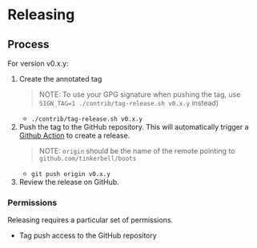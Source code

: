 # Releasing

## Process

For version v0.x.y:

1. Create the annotated tag
   > NOTE: To use your GPG signature when pushing the tag, use `SIGN_TAG=1 ./contrib/tag-release.sh v0.x.y` instead)
   - `./contrib/tag-release.sh v0.x.y`
1. Push the tag to the GitHub repository. This will automatically trigger a [Github Action](https://github.com/tinkerbell/hook/actions) to create a release.
   > NOTE: `origin` should be the name of the remote pointing to `github.com/tinkerbell/boots`
   - `git push origin v0.x.y`
1. Review the release on GitHub.

### Permissions

Releasing requires a particular set of permissions.

- Tag push access to the GitHub repository
